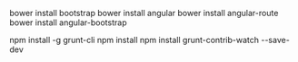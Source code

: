 bower install bootstrap
bower install angular
bower install angular-route
bower install angular-bootstrap

npm install -g grunt-cli
npm install
npm install grunt-contrib-watch --save-dev
